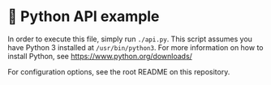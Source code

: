 # 🐍 Python API example

In order to execute this file, simply run `./api.py`. This script assumes you have Python 3 installed at `/usr/bin/python3`.
For more information on how to install Python, see https://www.python.org/downloads/

For configuration options, see the root README on this repository.
